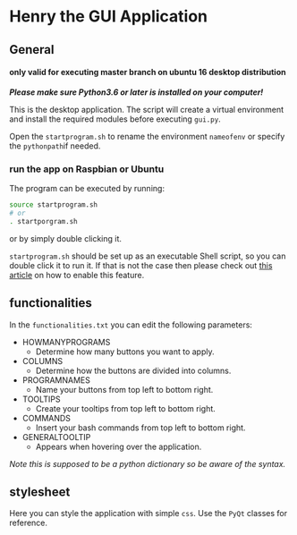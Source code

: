 # Henry the GUI Application

## General

#### only valid for executing master branch on ubuntu 16 desktop distribution

***Please make sure Python3.6 or later is installed on your computer!***

This is the desktop application.
The script will create a virtual environment and install the required modules before executing `gui.py`.

Open the `startprogram.sh` to rename the environment  `nameofenv` or specify the `pythonpath`if needed.

### run the app on Raspbian or Ubuntu
The program can be executed by running:
```bash
source startprogram.sh
# or
. startporgram.sh
```
or by simply double clicking it.

`startprogram.sh` should be set up as an executable Shell script, so you can double click it to run it. If that is not the case then please check out [this article](https://askubuntu.com/questions/138908/how-to-execute-a-script-just-by-double-clicking-like-exe-files-in-windows#answer-305776) on how to enable this feature.

## functionalities
In the `functionalities.txt` you can edit the following parameters: 
* HOWMANYPROGRAMS
	* Determine how many buttons you want to apply.
* COLUMNS
	* Determine how the buttons are divided into columns.
* PROGRAMNAMES
	* Name your buttons from top left to bottom right.
* TOOLTIPS
	* Create your tooltips from top left to bottom right.
* COMMANDS
	* Insert your bash commands from top left to bottom right.
* GENERALTOOLTIP
	* Appears when hovering over the application.

*Note this is supposed to be a python dictionary so be aware of the syntax.*

## stylesheet
Here you can style the application with simple `css`. Use the `PyQt` classes for reference.

